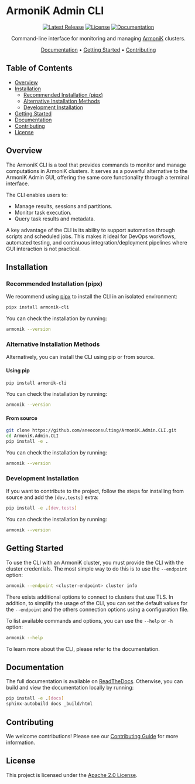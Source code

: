 # ArmoniK Admin CLI

<div align="center">

<!-- TODO: Fix documentation link to point to the ReadTheDocs page. -->
[![Latest Release](https://img.shields.io/github/v/release/aneoconsulting/ArmoniK.Admin.CLI)](https://github.com/aneoconsulting/ArmoniK.Admin.CLI/releases)
[![License](https://img.shields.io/github/license/aneoconsulting/ArmoniK.Admin.CLI?label=License&color=blue)](https://github.com/aneoconsulting/ArmoniK.Admin.CLI/blob/main/LICENSE)
[![Documentation](https://img.shields.io/badge/docs-latest-blue)](https://github.com/aneoconsulting/ArmoniK.Admin.CLI/blob/main/docs/index.rst)

Command-line interface for monitoring and managing [ArmoniK](https://github.com/aneoconsulting/ArmoniK) clusters.

<!-- TODO: Fix documentation link to point to the ReadTheDocs page. -->
[Documentation](https://github.com/aneoconsulting/ArmoniK.Admin.CLI/blob/main/docs/index.rst) •
[Getting Started](#getting-started) •
[Contributing](#contributing)

</div>

## Table of Contents

- [Overview](#overview)
- [Installation](#installation)
  - [Recommended Installation (pipx)](#recommended-installation-pipx)
  - [Alternative Installation Methods](#alternative-installation-methods)
  - [Development Installation](#development-installation)
- [Getting Started](#getting-started)
- [Documentation](#documentation)
- [Contributing](#contributing)
- [License](#license)

## Overview

The ArmoniK CLI is a tool that provides commands to monitor and manage computations in ArmoniK clusters. It serves as a powerful alternative to the ArmoniK Admin GUI, offering the same core functionality through a terminal interface.

The CLI enables users to:
- Manage results, sessions and partitions.
- Monitor task execution.
- Query task results and metadata.

A key advantage of the CLI is its ability to support automation through scripts and scheduled jobs. This makes it ideal for DevOps workflows, automated testing, and continuous integration/deployment pipelines where GUI interaction is not practical.

## Installation

### Recommended Installation (pipx)

We recommend using [pipx](https://pypa.github.io/pipx/) to install the CLI in an isolated environment:

```bash
pipx install armonik-cli
```

You can check the installation by running:

```bash
armonik --version
```

### Alternative Installation Methods

Alternatively, you can install the CLI using pip or from source.

#### Using pip

```bash
pip install armonik-cli
```

You can check the installation by running:

```bash
armonik --version
```

#### From source

```bash
git clone https://github.com/aneoconsulting/ArmoniK.Admin.CLI.git
cd ArmoniK.Admin.CLI
pip install -e .
```

You can check the installation by running:

```bash
armonik --version
```

### Development Installation

If you want to contribute to the project, follow the steps for installing from source and add the `[dev,tests]` extra:

```bash
pip install -e .[dev,tests]
```

You can check the installation by running:

```bash
armonik --version
```

## Getting Started

To use the CLI with an ArmoniK cluster, you must provide the CLI with the cluster credentials. The most simple way to do this is to use the `--endpoint` option:

```bash
armonik --endpoint <cluster-endpoint> cluster info
```

There exists additional options to connect to clusters that use TLS. In addition, to simplify the usage of the CLI, you can set the default values for the `--endpoint` and the others connection options using a configuration file.

To list available commands and options, you can use the `--help` or `-h` option:

```bash
armonik --help
```

To learn more about the CLI, please refer to the documentation.

## Documentation

<!-- TODO: Fix documentation link to point to the ReadTheDocs page. -->
The full documentation is available on [ReadTheDocs](https://armonik-cli.readthedocs.io/en/latest/). Otherwise, you can build and view the documentation locally by running:

```bash
pip install -e .[docs]
sphinx-autobuild docs _build/html
```

## Contributing

We welcome contributions! Please see our [Contributing Guide](CONTRIBUTING.md) for more information.

## License

This project is licensed under the [Apache 2.0 License](LICENSE).
